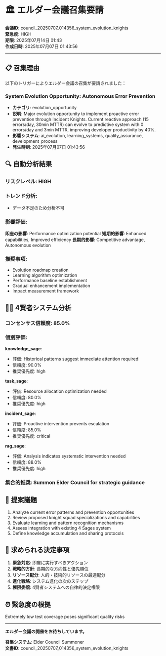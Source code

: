 # 🏛️ エルダー会議召集要請

**会議ID**: council_20250707_014356_system_evolution_knights  
**緊急度**: HIGH  
**期限**: 2025年07月14日 01:43  
**作成日時**: 2025年07月07日 01:43:56

---

## 📋 **召集理由**

以下のトリガーによりエルダー会議の召集が要請されました：


### System Evolution Opportunity: Autonomous Error Prevention
- **カテゴリ**: evolution_opportunity
- **説明**: Major evolution opportunity to implement proactive error prevention through Incident Knights. Current reactive approach (15 errors/day, 30min MTTR) can evolve to predictive system with 0 errors/day and 3min MTTR, improving developer productivity by 40%.
- **影響システム**: ai_evolution, learning_systems, quality_assurance, development_process
- **発生時刻**: 2025年07月07日 01:43:56


## 🔍 **自動分析結果**

### リスクレベル: HIGH

### トレンド分析:
- データ不足のため分析不可

### 影響評価:
**即座の影響**: Performance optimization potential
**短期的影響**: Enhanced capabilities, Improved efficiency
**長期的影響**: Competitive advantage, Autonomous evolution

### 推奨事項:
- Evolution roadmap creation
- Learning algorithm optimization
- Performance baseline establishment
- Gradual enhancement implementation
- Impact measurement framework


## 🧙‍♂️ **4賢者システム分析**

### コンセンサス信頼度: 85.0%

### 個別評価:

**knowledge_sage**:
- 評価: Historical patterns suggest immediate attention required
- 信頼度: 90.0%
- 推奨優先度: high


**task_sage**:
- 評価: Resource allocation optimization needed
- 信頼度: 80.0%
- 推奨優先度: high


**incident_sage**:
- 評価: Proactive intervention prevents escalation
- 信頼度: 85.0%
- 推奨優先度: critical


**rag_sage**:
- 評価: Analysis indicates systematic intervention needed
- 信頼度: 88.0%
- 推奨優先度: high


### 集合的推奨: Summon Elder Council for strategic guidance


## 📝 **提案議題**

1. Analyze current error patterns and prevention opportunities
2. Review proposed knight squad specializations and capabilities
3. Evaluate learning and pattern recognition mechanisms
4. Assess integration with existing 4 Sages system
5. Define knowledge accumulation and sharing protocols

## 🎯 **求められる決定事項**

1. **緊急対応**: 即座に実行すべきアクション
2. **戦略的方針**: 長期的な方向性と優先順位
3. **リソース配分**: 人的・技術的リソースの最適配分
4. **進化戦略**: システム進化の次のステップ
5. **権限委譲**: 4賢者システムへの自律的決定権限

## ⏰ **緊急度の根拠**

Extremely low test coverage poses significant quality risks

---

**エルダー会議の開催をお待ちしています。**

**召集システム**: Elder Council Summoner  
**文書ID**: council_20250707_014356_system_evolution_knights
